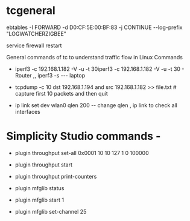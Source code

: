 # tcgeneral

ebtables -I FORWARD -d D0:CF:5E:00:BF:83 -j CONTINUE --log-prefix "LOGWATCHERZIGBEE"

service firewall restart



General commands of tc to understand traffic flow in Linux
Commands

* iperf3 -c 192.168.1.182 -V -u -t 30iperf3 -c 192.168.1.182 -V -u -t 30 - Router ,, iperf3 -s --- laptop

* tcpdump -c 10 dst 192.168.1.194 and src 192.168.1.182 >> file.txt   # capture first 10 packets and then quit

* ip link set dev wlan0 qlen 200    -- change qlen   , ip link to check all interfaces  
# Simplicity Studio commands - 

- plugin throughput set-all 0x0001 10 10 127 1 0 100000
* plugin throughput start
* plugin throughput print-counters

* plugin mfglib status
* plugin mfglib start 1
* plugin mfglib set-channel 25



